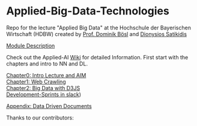 # Applied-Big-Data-Technologies
Repo for the lecture "Applied Big Data" at the Hochschule der Bayerischen Wirtschaft (HDBW) created by [Prof. Dominik Bösl](mailto:dominik@boesl.org) and [Dionysios Satikidis](mailto:dionysios.satikidis@gmail.com) 

[Module Description]()</br>

Check out the Applied-AI [Wiki](https://github.com/MrDio/Applied-Big-Data-Technologies/wiki) for detailed Information. First start with the chapters and intro to NN and DL.

[Chapter0: Intro Lecture and AIM](https://github.com/MrDio/Applied-Big-Data-Technologies/wiki/0.1-Aims-and-Objectives)</br>
[Chapter1: Web Crawling](https://github.com/MrDio/Applied-Big-Data-Technologies/wiki/1.-Web-Crawler)</br>
[Chapter2: Big Data with D3JS](https://github.com/MrDio/Applied-Big-Data-Technologies/wiki/2.-Big-Data-with-d3js)</br>
[Development-Sprints in slack](applied-big-data.slack.com))</br>

[Appendix: Data Driven Documents](https://github.com/d3/d3)</br>

Thanks to our contributors:
</br>
